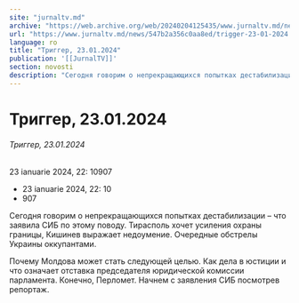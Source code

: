 ```yaml
---
site: "jurnaltv.md"
archive: "https://web.archive.org/web/20240204125435/www.jurnaltv.md/news/547b2a356c0aa8ed/trigger-23-01-2024.html"
url: "https://www.jurnaltv.md/news/547b2a356c0aa8ed/trigger-23-01-2024.html"
language: ro
title: "Триггер, 23.01.2024"
publication: '[[JurnalTV]]'
section: novosti
description: "Сегодня говорим о непрекращающихся попытках дестабилизации – что заявила СИБ по этому поводу. Тирасполь хочет усиления охраны границы, Кишинев выражает недоумение. Очередные обстрелы Украины оккупантами."
---
```


# Триггер, 23.01.2024

###### Триггер, 23.01.2024

23 ianuarie 2024, 22: 10907

- 23 ianuarie 2024, 22: 10
- 907

Сегодня говорим о непрекращающихся попытках дестабилизации – что заявила СИБ по этому поводу. Тирасполь хочет усиления охраны границы, Кишинев выражает недоумение. Очередные обстрелы Украины оккупантами.

Почему Молдова может стать следующей целью. Как дела в юстиции и что означает отставка председателя юридической комиссии парламента. Конечно, Перломет. Начнем с заявления СИБ посмотрев репортаж.